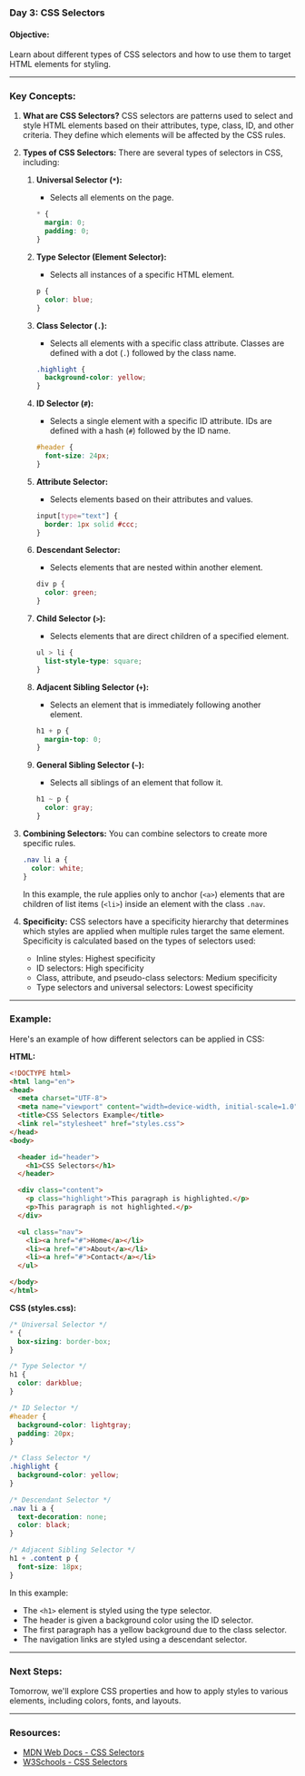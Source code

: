 ### Day 3: CSS Selectors

#### **Objective:**
Learn about different types of CSS selectors and how to use them to target HTML elements for styling.

---

### **Key Concepts:**

1. **What are CSS Selectors?**
   CSS selectors are patterns used to select and style HTML elements based on their attributes, type, class, ID, and other criteria. They define which elements will be affected by the CSS rules.

2. **Types of CSS Selectors:**
   There are several types of selectors in CSS, including:

   1. **Universal Selector (`*`):**
      - Selects all elements on the page.

      ```css
      * {
        margin: 0;
        padding: 0;
      }
      ```

   2. **Type Selector (Element Selector):**
      - Selects all instances of a specific HTML element.

      ```css
      p {
        color: blue;
      }
      ```

   3. **Class Selector (`.`):**
      - Selects all elements with a specific class attribute. Classes are defined with a dot (`.`) followed by the class name.

      ```css
      .highlight {
        background-color: yellow;
      }
      ```

   4. **ID Selector (`#`):**
      - Selects a single element with a specific ID attribute. IDs are defined with a hash (`#`) followed by the ID name.

      ```css
      #header {
        font-size: 24px;
      }
      ```

   5. **Attribute Selector:**
      - Selects elements based on their attributes and values.

      ```css
      input[type="text"] {
        border: 1px solid #ccc;
      }
      ```

   6. **Descendant Selector:**
      - Selects elements that are nested within another element.

      ```css
      div p {
        color: green;
      }
      ```

   7. **Child Selector (`>`):**
      - Selects elements that are direct children of a specified element.

      ```css
      ul > li {
        list-style-type: square;
      }
      ```

   8. **Adjacent Sibling Selector (`+`):**
      - Selects an element that is immediately following another element.

      ```css
      h1 + p {
        margin-top: 0;
      }
      ```

   9. **General Sibling Selector (`~`):**
      - Selects all siblings of an element that follow it.

      ```css
      h1 ~ p {
        color: gray;
      }
      ```

3. **Combining Selectors:**
   You can combine selectors to create more specific rules.

   ```css
   .nav li a {
     color: white;
   }
   ```

   In this example, the rule applies only to anchor (`<a>`) elements that are children of list items (`<li>`) inside an element with the class `.nav`.

4. **Specificity:**
   CSS selectors have a specificity hierarchy that determines which styles are applied when multiple rules target the same element. Specificity is calculated based on the types of selectors used:
   - Inline styles: Highest specificity
   - ID selectors: High specificity
   - Class, attribute, and pseudo-class selectors: Medium specificity
   - Type selectors and universal selectors: Lowest specificity

---

### **Example:**

Here's an example of how different selectors can be applied in CSS:

**HTML:**
```html
<!DOCTYPE html>
<html lang="en">
<head>
  <meta charset="UTF-8">
  <meta name="viewport" content="width=device-width, initial-scale=1.0">
  <title>CSS Selectors Example</title>
  <link rel="stylesheet" href="styles.css">
</head>
<body>

  <header id="header">
    <h1>CSS Selectors</h1>
  </header>

  <div class="content">
    <p class="highlight">This paragraph is highlighted.</p>
    <p>This paragraph is not highlighted.</p>
  </div>

  <ul class="nav">
    <li><a href="#">Home</a></li>
    <li><a href="#">About</a></li>
    <li><a href="#">Contact</a></li>
  </ul>

</body>
</html>
```

**CSS (styles.css):**
```css
/* Universal Selector */
* {
  box-sizing: border-box;
}

/* Type Selector */
h1 {
  color: darkblue;
}

/* ID Selector */
#header {
  background-color: lightgray;
  padding: 20px;
}

/* Class Selector */
.highlight {
  background-color: yellow;
}

/* Descendant Selector */
.nav li a {
  text-decoration: none;
  color: black;
}

/* Adjacent Sibling Selector */
h1 + .content p {
  font-size: 18px;
}
```

In this example:
- The `<h1>` element is styled using the type selector.
- The header is given a background color using the ID selector.
- The first paragraph has a yellow background due to the class selector.
- The navigation links are styled using a descendant selector.

---

### **Next Steps:**
Tomorrow, we'll explore CSS properties and how to apply styles to various elements, including colors, fonts, and layouts.

---

### **Resources:**
- [MDN Web Docs - CSS Selectors](https://developer.mozilla.org/en-US/docs/Web/CSS/CSS_Selectors)
- [W3Schools - CSS Selectors](https://www.w3schools.com/css/css_selectors.asp)